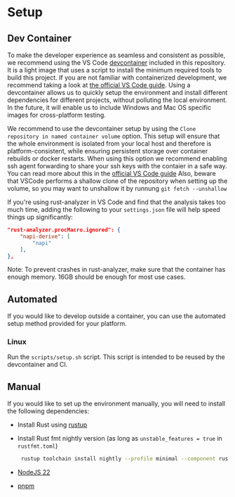 # Setup

## Dev Container

To make the developer experience as seamless and consistent as possible, we recommend using the VS Code [devcontainer](https://github.com/NomicFoundation/slang/tree/main/.devcontainer) included in this repository. It is a light image that uses a script to install the minimum required tools to build this project. If you are not familiar with containerized development, we recommend taking a look at [the official VS Code guide](https://code.visualstudio.com/docs/remote/containers). Using a devcontainer allows us to quickly setup the environment and install different dependencies for different projects, without polluting the local environment. In the future, it will enable us to include Windows and Mac OS specific images for cross-platform testing.

We recommend to use the devcontainer setup by using the `Clone repository in named container volume` option. This setup will ensure that the whole environment is isolated from your local host and therefore is platform-consistent, while ensuring persistent storage over container rebuilds or docker restarts.
When using this option we recommend enabling ssh agent forwarding to share your ssh keys with the contaier in a safe way. You can read more about this in the [official VS Code guide](https://code.visualstudio.com/remote/advancedcontainers/sharing-git-credentials#_using-ssh-keys)
Also, beware that VSCode performs a shallow clone of the repository when setting up the volume, so you may want to unshallow it by runnung `git fetch --unshallow`

If you're using rust-analyzer in VS Code and find that the analysis takes too much time, adding the following to your `settings.json` file will help speed things up significantly:

```json
"rust-analyzer.procMacro.ignored": {
    "napi-derive": [
        "napi"
    ],
},
```

Note: To prevent crashes in rust-analyzer, make sure that the container has enough memory. 16GB should be enough for most use cases.

## Automated

If you would like to develop outside a container, you can use the automated setup method provided for your platform.

### Linux

Run the `scripts/setup.sh` script. This script is intended to be reused by the devcontainer and CI.

## Manual

If you would like to set up the environment manually, you will need to install the following dependencies:

- Install Rust using [rustup](https://www.rust-lang.org/tools/install)
- Install Rust fmt nightly version (as long as `unstable_features = true` in `rustfmt.toml`)

  ```sh
   rustup toolchain install nightly --profile minimal --component rustfmt
  ```

- [NodeJS 22](https://nodejs.org/en)
- [pnpm](https://pnpm.io/installation)
